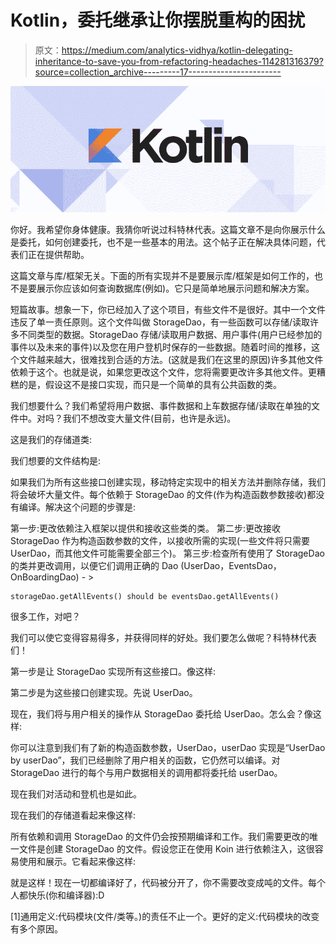 # Kotlin，委托继承让你摆脱重构的困扰

> 原文：<https://medium.com/analytics-vidhya/kotlin-delegating-inheritance-to-save-you-from-refactoring-headaches-114281316379?source=collection_archive---------17----------------------->

![](img/d9ecba9a8404f0bd4080c7289aa4b0ba.png)

你好。我希望你身体健康。我猜你听说过科特林代表。这篇文章不是向你展示什么是委托，如何创建委托，也不是一些基本的用法。这个帖子正在解决具体问题，代表们正在提供帮助。

这篇文章与库/框架无关。下面的所有实现并不是要展示库/框架是如何工作的，也不是要展示你应该如何查询数据库(例如)。它只是简单地展示问题和解决方案。

短篇故事。想象一下，你已经加入了这个项目，有些文件不是很好。其中一个文件违反了单一责任原则。这个文件叫做 StorageDao，有一些函数可以存储/读取许多不同类型的数据。StorageDao 存储/读取用户数据、用户事件(用户已经参加的事件以及未来的事件)以及您在用户登机时保存的一些数据。随着时间的推移，这个文件越来越大，很难找到合适的方法。(这就是我们在这里的原因)许多其他文件依赖于这个。也就是说，如果您更改这个文件，您将需要更改许多其他文件。更糟糕的是，假设这不是接口实现，而只是一个简单的具有公共函数的类。

我们想要什么？我们希望将用户数据、事件数据和上车数据存储/读取在单独的文件中。对吗？我们不想改变大量文件(目前，也许是永远)。

这是我们的存储道类:

我们想要的文件结构是:

如果我们为所有这些接口创建实现，移动特定实现中的相关方法并删除存储，我们将会破坏大量文件。每个依赖于 StorageDao 的文件(作为构造函数参数接收)都没有编译。解决这个问题的步骤是:

第一步:更改依赖注入框架以提供和接收这些类的类。
第二步:更改接收 StorageDao 作为构造函数参数的文件，以接收所需的实现(一些文件将只需要 UserDao，而其他文件可能需要全部三个)。
第三步:检查所有使用了 StorageDao 的类并更改调用，以便它们调用正确的 Dao (UserDao，EventsDao，OnBoardingDao) - >

```
storageDao.getAllEvents() should be eventsDao.getAllEvents()
```

很多工作，对吧？

我们可以使它变得容易得多，并获得同样的好处。我们要怎么做呢？科特林代表们！

第一步是让 StorageDao 实现所有这些接口。像这样:

第二步是为这些接口创建实现。先说 UserDao。

现在，我们将与用户相关的操作从 StorageDao 委托给 UserDao。怎么会？像这样:

你可以注意到我们有了新的构造函数参数，UserDao，userDao 实现是“UserDao by userDao”，我们已经删除了用户相关的函数，它仍然可以编译。对 StorageDao 进行的每个与用户数据相关的调用都将委托给 userDao。

现在我们对活动和登机也是如此。

现在我们的存储道看起来像这样:

所有依赖和调用 StorageDao 的文件仍会按预期编译和工作。我们需要更改的唯一文件是创建 StorageDao 的文件。假设您正在使用 Koin 进行依赖注入，这很容易使用和展示。它看起来像这样:

就是这样！现在一切都编译好了，代码被分开了，你不需要改变成吨的文件。每个人都快乐(你和编译器):D

[1]通用定义:代码模块(文件/类等。)的责任不止一个。更好的定义:代码模块的改变有多个原因。